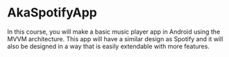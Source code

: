 # AkaSpotifyApp
In this course, you will make a basic music player app in Android using the MVVM architecture. This app will have a similar design as Spotify and it will also be designed in a way that is easily extendable with more features.
